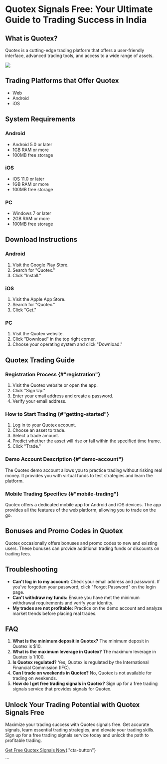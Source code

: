 # Quotex Signals Free: Your Ultimate Guide to Trading Success in India

## What is Quotex?

Quotex is a cutting-edge trading platform that offers a user-friendly
interface, advanced trading tools, and access to a wide range of assets.

[![](https://static.quotex.io/files/8_en/300_250.jpg)](https://traff.sbs/brokerqxsignupf)

## Trading Platforms that Offer Quotex

-   Web
-   Android
-   iOS

## System Requirements

### Android

-   Android 5.0 or later
-   1GB RAM or more
-   100MB free storage

### iOS

-   iOS 11.0 or later
-   1GB RAM or more
-   100MB free storage

### PC

-   Windows 7 or later
-   2GB RAM or more
-   100MB free storage

## Download Instructions

### Android

1.  Visit the Google Play Store.
2.  Search for "Quotex."
3.  Click "Install."

### iOS

1.  Visit the Apple App Store.
2.  Search for "Quotex."
3.  Click "Get."

### PC

1.  Visit the Quotex website.
2.  Click "Download" in the top right corner.
3.  Choose your operating system and click "Download."

## Quotex Trading Guide

### Registration Process {#"registration"}

1.  Visit the Quotex website or open the app.
2.  Click "Sign Up."
3.  Enter your email address and create a password.
4.  Verify your email address.

### How to Start Trading {#"getting-started"}

1.  Log in to your Quotex account.
2.  Choose an asset to trade.
3.  Select a trade amount.
4.  Predict whether the asset will rise or fall within the specified
    time frame.
5.  Click "Trade."

### Demo Account Description {#"demo-account"}

The Quotex demo account allows you to practice trading without risking
real money. It provides you with virtual funds to test strategies and
learn the platform.

### Mobile Trading Specifics {#"mobile-trading"}

Quotex offers a dedicated mobile app for Android and iOS devices. The
app provides all the features of the web platform, allowing you to trade
on the go.

## Bonuses and Promo Codes in Quotex

Quotex occasionally offers bonuses and promo codes to new and existing
users. These bonuses can provide additional trading funds or discounts
on trading fees.

## Troubleshooting

-   **Can\'t log in to my account:** Check your email address and
    password. If you\'ve forgotten your password, click "Forgot
    Password" on the login page.
-   **Can\'t withdraw my funds:** Ensure you have met the minimum
    withdrawal requirements and verify your identity.
-   **My trades are not profitable:** Practice on the demo account and
    analyze market trends before placing real trades.

## FAQ

1.  **What is the minimum deposit in Quotex?** The minimum deposit in
    Quotex is \$10.
2.  **What is the maximum leverage in Quotex?** The maximum leverage in
    Quotex is 1:100.
3.  **Is Quotex regulated?** Yes, Quotex is regulated by the
    International Financial Commission (IFC).
4.  **Can I trade on weekends in Quotex?** No, Quotex is not available
    for trading on weekends.
5.  **How do I get free trading signals in Quotex?** Sign up for a free
    trading signals service that provides signals for Quotex.

## Unlock Your Trading Potential with Quotex Signals Free

Maximize your trading success with Quotex signals free. Get accurate
signals, learn essential trading strategies, and elevate your trading
skills. Sign up for a free trading signals service today and unlock the
path to profitable trading.

[Get Free Quotex Signals
Now](\%22https://traff.sbs/brokerqxsignup\%22){."cta-button"}

\`\`\`

